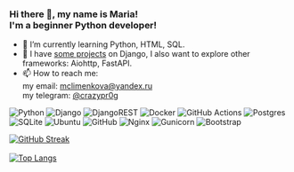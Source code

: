 ### Hi there 👋, my name is Maria! <br/> I'm a beginner Python developer!
- 🌱 I’m currently learning Python, HTML, SQL. 
- 🧐 I have [some projects](https://github.com/mawuta-super-hack?tab=repositories) on Django, I also want to explore other frameworks: Aiohttp, FastAPI.
- 📫 How to reach me: <br/>
        my email: [mclimenkova@yandex.ru](mclimenkova@yandex.ru) <br/>
        my telegram: [@crazypr0g](https://t.me/crazypr0g) <br/>

![Python](https://img.shields.io/badge/python-3670A0?style=for-the-badge&logo=python&logoColor=ffdd54)
![Django](https://img.shields.io/badge/django-%23092E20.svg?style=for-the-badge&logo=django&logoColor=white)
![DjangoREST](https://img.shields.io/badge/DJANGO-REST-ff1709?style=for-the-badge&logo=django&logoColor=white&color=ff1709&labelColor=gray)
![Docker](https://img.shields.io/badge/docker-%230db7ed.svg?style=for-the-badge&logo=docker&logoColor=white)
![GitHub Actions](https://img.shields.io/badge/github%20actions-%232671E5.svg?style=for-the-badge&logo=githubactions&logoColor=white)
![Postgres](https://img.shields.io/badge/postgres-%23316192.svg?style=for-the-badge&logo=postgresql&logoColor=white)
![SQLite](https://img.shields.io/badge/sqlite-%2307405e.svg?style=for-the-badge&logo=sqlite&logoColor=white)
![Ubuntu](https://img.shields.io/badge/Ubuntu-E95420?style=for-the-badge&logo=ubuntu&logoColor=white)
![GitHub](https://img.shields.io/badge/github-%23121011.svg?style=for-the-badge&logo=github&logoColor=white) 
![Nginx](https://img.shields.io/badge/nginx-%23009639.svg?style=for-the-badge&logo=nginx&logoColor=white)
![Gunicorn](https://img.shields.io/badge/gunicorn-%298729.svg?style=for-the-badge&logo=gunicorn&logoColor=white)
![Bootstrap](https://img.shields.io/badge/bootstrap-%23563D7C.svg?style=for-the-badge&logo=bootstrap&logoColor=white)

[![GitHub Streak](https://github-readme-streak-stats.herokuapp.com/?user=mawuta-super-hack)](https://git.io/streak-stats) <br/>  <br/> 
[![Top Langs](https://github-readme-stats.vercel.app/api/top-langs/?username=mawuta-super-hack)](https://github.com/anuraghazra/github-readme-stats)

<!--
**mawuta-super-hack/mawuta-super-hack** is a ✨ _special_ ✨ repository because its `README.md` (this file) appears on your GitHub profile.

Here are some ideas to get you started:

- 🔭 I’m currently working on ...
- 🌱 I’m currently learning ...
- 👯 I’m looking to collaborate on ...
- 🤔 I’m looking for help with ...
- 💬 Ask me about ...
- 📫 How to reach me: ...
- 😄 Pronouns: ...
- ⚡ Fun fact: ...
-->
